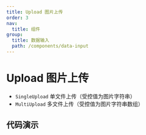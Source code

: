 ```yaml
---
title: Upload 图片上传
order: 3
nav:
  title: 组件
group:
  title: 数据输入
  path: /components/data-input
---
```


# Upload 图片上传

- `SingleUpload` 单文件上传（受控值为图片字符串）
- `MultiUpload` 多文件上传（受控值为图片字符串数组）

## 代码演示

<code src="./demo/index.tsx" />

<API src="../../../src/Upload/SingleUpload.tsx"></API>

<API src="../../../src/Upload/MultiUpload.tsx"></API>
